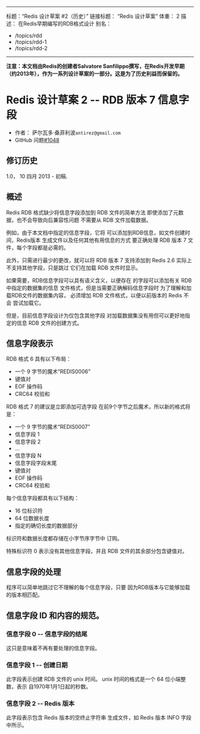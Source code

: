 ***

标题：“Redis 设计草案 #2（历史）”
链接标题： “Redis 设计草案”
体重： 2
描述： 在Redis早期编写的RDB格式设计
别名：

*   /topics/rdd
*   /topics/rdd-1
*   /topics/rdd-2

***

**注意：本文档由Redis的创建者Salvatore Sanfilippo撰写，在Redis开发早期（约2013年），作为一系列设计草案的一部分。这是为了历史利益而保留的。**

# Redis 设计草案 2 -- RDB 版本 7 信息字段

*   作者： 萨尔瓦多·桑菲利波`antirez@gmail.com`
*   GitHub 问题[#1048](https://github.com/redis/redis/issues/1048)

## 修订历史

1.0， 10 四月 2013 - 初稿.

## 概述

Redis RDB 格式缺少将信息字段添加到 RDB 文件的简单方法
即使添加了元数据，也不会导致向后兼容性问题
不需要从 RDB 文件加载数据。

例如，由于本文档中指定的信息字段，它将
可以添加到RDB信息，如文件创建时间，Redis版本
生成文件以及任何其他有用信息的方式
要正确处理 RDB 版本 7 文件，每个字段都是必需的。

此外，只需进行最少的更改，就可以将 RDB 版本 7 支持添加到
Redis 2.6 实际上不支持其他字段，只是跳过
它们在加载 RDB 文件时显示。

如果需要，RDB信息字段可以具有语义含义，以便存在
的字段可以添加有关 RDB 中指定的数据集的信息
文件格式，但是当需要正确解码信息字段时
为了理解和加载RDB文件的数据集内容，
必须增加 RDB 文件格式，以便以前版本的 Redis 不会
尝试加载它。

但是，目前信息字段设计为仅包含其他字段
对加载数据集没有用但可以更好地指定的信息
RDB 文件的创建方式。

## 信息字段表示

RDB 格式 6 具有以下布局：

*   一个 9 字节的魔术“REDIS0006”
*   键值对
*   EOF 操作码
*   CRC64 校验和

RDB 格式 7 的建议是立即添加可选字段
在前9个字节之后魔术，所以新的格式将是：

*   一个 9 字节的魔术“REDIS0007”
*   信息字段 1
*   信息字段 2
*   ...
*   信息字段 N
*   信息字段字段末尾
*   键值对
*   EOF 操作码
*   CRC64 校验和

每个信息字段都具有以下结构：

*   16 位标识符
*   64 位数据长度
*   指定的确切长度的数据部分

标识符和数据长度都存储在小字节序字节中
订购。

特殊标识符 0 表示没有其他信息字段，并且
RDB 文件的其余部分包含键值对。

## 信息字段的处理

程序可以简单地跳过它不理解的每个信息字段，只要
因为RDB版本与它能够加载的版本相匹配。

## 信息字段 ID 和内容的规范。

### 信息字段 0 -- 信息字段的结尾

这只是意味着不再有要处理的信息字段。

### 信息字段 1 -- 创建日期

此字段表示创建 RDB 文件的 unix 时间。
unix 时间的格式是一个 64 位小端整数，表示
自1970年1月1日起的秒数。

### 信息字段 2 -- Redis 版本

此字段表示包含 Redis 版本的空终止字符串
生成文件，如 Redis 版本 INFO 字段中所示。
